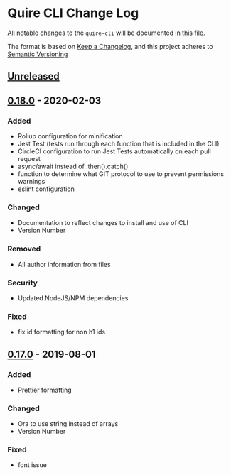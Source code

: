 # Quire CLI Change Log

All notable changes to the `quire-cli` will be documented in this file. 

The format is based on [Keep a Changelog](https://keepachangelog.com/en/1.0.0/), 
and this project adheres to [Semantic Versioning](https://semver.org/spec/v2.0.0.html)

## [Unreleased]

## [0.18.0] - 2020-02-03
### Added
+ Rollup configuration for minification
+ Jest Test (tests run through each function that is included in the CLI)
+ CircleCI configuration to run Jest Tests automatically on each pull request
+ async/await instead of .then().catch()
+ function to determine what GIT protocol to use to prevent permissions warnings
+ eslint configuration

### Changed
+ Documentation to reflect changes to install and use of CLI
+ Version Number

### Removed
- All author information from files

### Security
* Updated NodeJS/NPM dependencies

### Fixed
- fix id formatting for non h1 ids

## [0.17.0] - 2019-08-01
### Added
+ Prettier formatting 

### Changed
+ Ora to use string instead of arrays
+ Version Number

### Fixed
- font issue

[Unreleased]: https://github.com/gettypubs/quire-cli/compare/v0.18.0...HEAD
[0.18.0]: https://github.com/gettypubs/quire-cli/compare/v0.17.0...v0.18.0
[0.17.0]: https://github.com/gettypubs/quire-cli/releases/tag/v0.17.0
